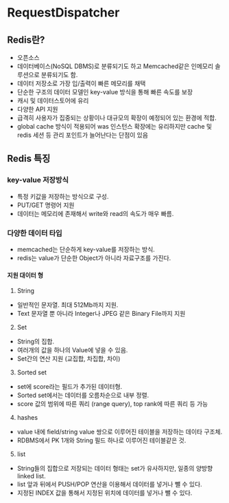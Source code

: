 # RequestDispatcher

## Redis란?

* 오픈소스
* 데이터베이스(NoSQL DBMS)로  분류되기도 하고 Memcached같은 인메모리 솔루션으로 분류되기도 함.
* 데이터 저장소로 가장 입/출력이 빠른 메모리를 채택
* 단순한 구조의 데이터 모델인 key-value 방식을 통해 빠른 속도를 보장
* 캐시 및 데이터스토어에 유리
* 다양한 API 지원
* 급격히 사용자가 집중되는 상황이나 대규모의 확장이 예정되어 있는 환경에 적합.
* global cache 방식이 적용되어 was 인스턴스 확장에는 유리하지만 cache 및 redis 세션 등 관리 포인트가 늘어난다는 단점이 있음

## Redis 특징

### key-value 저장방식

* 특정 키값을 저장하는 방식으로 구성.
* PUT/GET 명령어 지원
* 데이터는 메모리에 존재해서 write와 read의 속도가 매우 빠름.

### 다양한 데이터 타입

* memcached는 단순하게 key-value를 저장하는 방식.
* redis는 value가 단순한 Object가 아니라 자료구조를 가진다.

#### 지원 대이터 형

1. String
  * 일반적인 문자열. 최대 512Mb까지 지원.
  * Text 문자열 뿐 아니라 Integer나 JPEG 같은 Binary File까지 지원
2. Set
  * String의 집합.
  * 여러개의 값을 하나의 Value에 넣을 수 있음.
  * Set간의 연산 지원 (교집합, 차집합, 차이)
3. Sorted set
  * set에 score라는 필드가 추가된 데이터형.
  * Sorted set에서는 데이터를 오름차순으로 내부 정렬.
  * score 값의 범위에 따른 쿼리 (range query), top rank에 따른 쿼리 등 가능
4. hashes
  * value 내에 field/string value 쌍으로 이루어진 테이블을 저장하는 데이타 구조체.
  * RDBMS에서 PK 1개와 String 필드 하나로 이루어진 테이블같은 것.
5. list
  * String들의 집합으로 저장되는 데이터 형태는 set가 유사하지만, 일종의 양방향 linked list.
  * list 앞과 뒤에서 PUSH/POP 연산을 이용해서 데이터를 넣거나 뺄 수 있다.
  * 지정된 INDEX 값을 통해서 지정된 위치에 데이터를 넣거나 뺄 수 있다.
